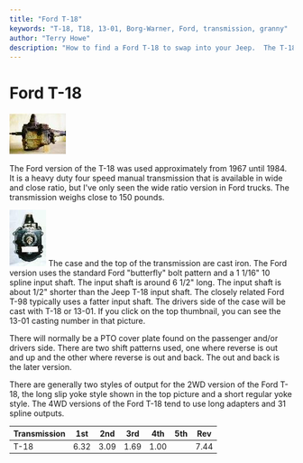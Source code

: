 ```yaml
---
title: "Ford T-18"
keywords: "T-18, T18, 13-01, Borg-Warner, Ford, transmission, granny"
author: "Terry Howe"
description: "How to find a Ford T-18 to swap into your Jeep.  The T-18 is a heavy duty, granny low, four speed manual transmission."
---
```

# Ford T-18

[![Unconverted 2WD Ford T-18](../../../img/transmission/upgrades/fordt18/ford2wdt18_.jpg)](../../../img/transmission/upgrades/fordt18/ford2wdt18.jpg)

The Ford version of the T-18 was used approximately from 1967 until 1984. It is a heavy duty four speed manual transmission that is available in wide and close ratio, but I've only seen the wide ratio version in Ford trucks. The transmission weighs close to 150 pounds.

[![Ford T-18 bolt pattern](../../../img/transmission/upgrades/ft18f_.jpg)](../../../img/transmission/upgrades/ft18f.jpg) The case and the top of the transmission are cast iron. The Ford version uses the standard Ford "butterfly" bolt pattern and a 1 1/16" 10 spline input shaft. The input shaft is around 6 1/2" long. The input shaft is about 1/2" shorter than the Jeep T-18 input shaft. The closely related Ford T-98 typically uses a fatter input shaft. The drivers side of the case will be cast with T-18 or 13-01. If you click on the top thumbnail, you can see the 13-01 casting number in that picture.

There will normally be a PTO cover plate found on the passenger and/or drivers side. There are two shift patterns used, one where reverse is out and up and the other where reverse is out and back. The out and back is the later version.

There are generally two styles of output for the 2WD version of the Ford T-18, the long slip yoke style shown in the top picture and a short regular yoke style. The 4WD versions of the Ford T-18 tend to use long adapters and 31 spline outputs.

| Transmission | 1st  | 2nd  | 3rd  | 4th  | 5th | Rev  |
|--------------|------|------|------|------|-----|------|
| T-18         | 6.32 | 3.09 | 1.69 | 1.00 |     | 7.44 |